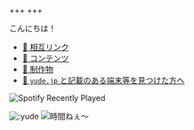 +++
+++

こんにちは！

- [💓 相互リンク](/mutual-links)
- [📓 コンテンツ](/contents)
- [💽 制作物](/works)
- [🔖 `yude.jp` と記載のある端末等を見つけた方へ](/found)

![Spotify Recently Played](https://spotify-recently-played-readme.vercel.app/api?user=yude1119&width=400)

![:yude](https://moe-counter.yude.jp/get/@:yude)
![時間ねぇ〜](/images/busy_banner.png)
